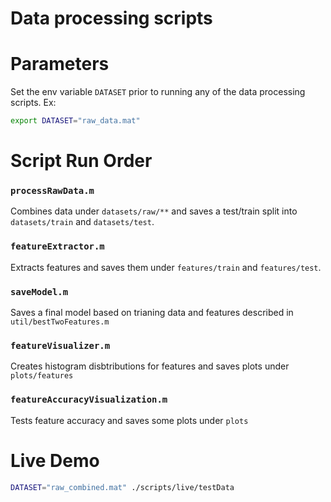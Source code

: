 # Data processing scripts

# Parameters
Set the env variable ```DATASET``` prior to running any of the data processing scripts. Ex:
```bash
export DATASET="raw_data.mat"
```

# Script Run Order 

### ```processRawData.m```
Combines data under ```datasets/raw/**``` and saves a test/train split into ```datasets/train``` and ```datasets/test```.

### ```featureExtractor.m```
Extracts features and saves them under ```features/train``` and ```features/test```.

### ```saveModel.m```
Saves a final model based on trianing data and features described in ```util/bestTwoFeatures.m```

### ```featureVisualizer.m```
Creates histogram disbtributions for features and saves plots under ```plots/features```

### ```featureAccuracyVisualization.m```
Tests feature accuracy and saves some plots under ```plots```

# Live Demo
```bash
DATASET="raw_combined.mat" ./scripts/live/testData
```
